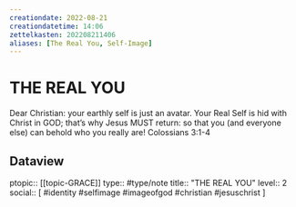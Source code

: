 ```yaml
---
creationdate: 2022-08-21
creationdatetime: 14:06
zettelkasten: 202208211406
aliases: [The Real You, Self-Image]
---
```

# THE REAL YOU
Dear Christian: your earthly self is just an avatar. Your Real Self is hid with Christ in GOD; that’s why Jesus MUST return: so that you (and everyone else) can behold who you really are! 
Colossians 3:1-4

## Dataview
ptopic:: [[topic-GRACE]]
type:: #type/note
title:: "THE REAL YOU"
level:: 2
social:: [ #identity #selfimage #imageofgod #christian #jesuschrist ]